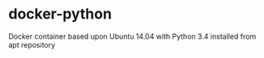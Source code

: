 # docker-python
Docker container based upon Ubuntu 14.04 with Python 3.4 installed from apt repository
